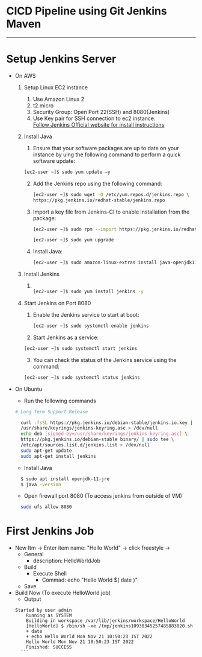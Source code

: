 # CICD Pipeline using Git Jenkins Maven
----

# Setup Jenkins Server
- On AWS
  1. Setup Linux EC2 instance
     1. Use Amazon Linux 2 
     2. t2.micro
     3. Security Group: Open Port 22(SSH) and 8080(Jenkins)
     4. Use Key pair for SSH connection to ec2 instance. \
    [Follow Jenkins Official website for install instructions](https://www.jenkins.io/doc/tutorials/tutorial-for-installing-jenkins-on-AWS/)
  2. Install Java
     1. Ensure that your software packages are up to date on your instance by uing the following command to perform a quick software update:
     ```bash
     [ec2-user ~]$ sudo yum update –y
     ```
     2. Add the Jenkins repo using the following command:
        ```bash
        [ec2-user ~]$ sudo wget -O /etc/yum.repos.d/jenkins.repo \
        https://pkg.jenkins.io/redhat-stable/jenkins.repo        
        ```
     3. Import a key file from Jenkins-CI to enable installation from the package:
        ```bash 
        [ec2-user ~]$ sudo rpm --import https://pkg.jenkins.io/redhat-stable/jenkins.io.key

        [ec2-user ~]$ sudo yum upgrade
        ```
     4. Install Java:

        ```bash
        [ec2-user ~]$ sudo amazon-linux-extras install java-openjdk11 -y
        ```


  3. Install Jenkins
     1. ```bash 

        [ec2-user ~]$ sudo yum install jenkins -y

        ```
  4. Start Jenkins on Port 8080
     1. Enable the Jenkins service to start at boot:

        ```bash
        [ec2-user ~]$ sudo systemctl enable jenkins
        ```
      2. Start Jenkins as a service:
        ```bash
        [ec2-user ~]$ sudo systemctl start jenkins
        ```
      3. You can check the status of the Jenkins service using the command:

        ```bash
        [ec2-user ~]$ sudo systemctl status jenkins
        ```
- On Ubuntu
  - Run the following commands
  ```bash
  # Long Term Support Release

    curl -fsSL https://pkg.jenkins.io/debian-stable/jenkins.io.key | sudo tee \
    /usr/share/keyrings/jenkins-keyring.asc > /dev/null
    echo deb [signed-by=/usr/share/keyrings/jenkins-keyring.asc] \
    https://pkg.jenkins.io/debian-stable binary/ | sudo tee \
    /etc/apt/sources.list.d/jenkins.list > /dev/null
    sudo apt-get update
    sudo apt-get install jenkins
    ```

    - Install Java
    
    ```bash
      $ sudo apt install openjdk-11-jre
      $ java -version

    ```
    - Open firewall port 8080 (To access jenkins from outside of VM)
    ``` bash
      sudo ufs allow 8080
    ```

# First Jenkins Job

- New Itm -> Enter item name: "Hello World" -> click freestyle -> 
    - General
        - description: HelloWorldJob
    - Build
        - Execute Shell
            - Commad: echo "Hello World $( date )"
    - Save
- Build Now (To execute HelloWorld job)
    - Output 
    ```
    Started by user admin
        Running as SYSTEM
        Building in workspace /var/lib/jenkins/workspace/HelloWorld
        [HelloWorld] $ /bin/sh -xe /tmp/jenkins10938345257485883820.sh
        + date
        + echo Hello World Mon Nov 21 10:50:23 IST 2022
        Hello World Mon Nov 21 10:50:23 IST 2022
        Finished: SUCCESS
      ```